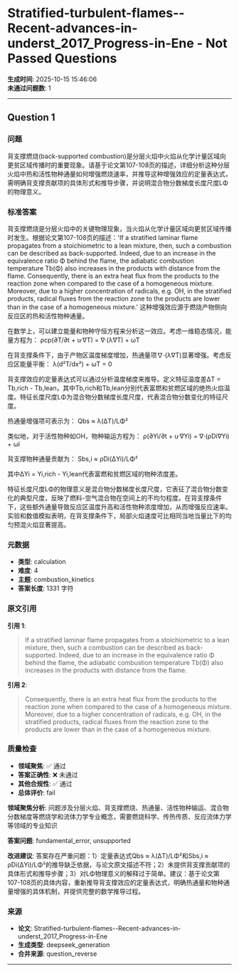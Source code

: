 # Stratified-turbulent-flames--Recent-advances-in-underst_2017_Progress-in-Ene - Not Passed Questions

**生成时间**: 2025-10-15 15:46:06  
**未通过问题数**: 1

---

## Question 1

### 问题

背支撑燃烧(back-supported combustion)是分层火焰中火焰从化学计量区域向更贫区域传播时的重要现象。请基于论文第107-108页的描述，详细分析这种分层火焰中热和活性物种通量如何增强燃烧速率，并推导这种增强效应的定量表达式，需明确背支撑贡献项的具体形式和推导步骤，并说明混合物分数梯度长度尺度LΦ的物理意义。

### 标准答案

背支撑燃烧是分层火焰中的关键物理现象，当火焰从化学计量区域向更贫区域传播时发生。根据论文第107-108页的描述：'If a stratified laminar flame propagates from a stoichiometric to a lean mixture, then, such a combustion can be described as back-supported. Indeed, due to an increase in the equivalence ratio Φ behind the flame, the adiabatic combustion temperature Tb(Φ) also increases in the products with distance from the flame. Consequently, there is an extra heat flux from the products to the reaction zone when compared to the case of a homogeneous mixture. Moreover, due to a higher concentration of radicals, e.g. OH, in the stratified products, radical fluxes from the reaction zone to the products are lower than in the case of a homogeneous mixture.' 这种增强效应源于燃烧产物侧向反应区的热和活性物种通量。

在数学上，可以建立能量和物种守恒方程来分析这一效应。考虑一维稳态情况，能量方程为：
ρcp(∂T/∂t + u·∇T) = ∇·(λ∇T) + ω̇T

在背支撑条件下，由于产物区温度梯度增加，热通量项∇·(λ∇T)显著增强。考虑反应区能量平衡：
λ(d²T/dx²) + ω̇T = 0

背支撑效应的定量表达式可以通过分析温度梯度来推导。定义特征温度差ΔT = Tb,rich - Tb,lean，其中Tb,rich和Tb,lean分别代表富燃和贫燃区域的绝热火焰温度。特征长度尺度LΦ为混合物分数梯度长度尺度，代表混合物分数变化的特征尺度。

热通量增强项可表示为：
Qbs ≈ λ(ΔT)/LΦ²

类似地，对于活性物种如OH，物种输运方程为：
ρ(∂Yi/∂t + u·∇Yi) = ∇·(ρDi∇Yi) + ω̇i

背支撑物种通量贡献为：
Sbs,i ≈ ρDi(ΔYi)/LΦ²

其中ΔYi = Yi,rich - Yi,lean代表富燃和贫燃区域的物种浓度差。

特征长度尺度LΦ的物理意义是混合物分数梯度长度尺度，它表征了混合物分数变化的典型尺度，反映了燃料-空气混合物在空间上的不均匀程度。在背支撑条件下，这些额外通量导致反应区温度升高和活性物种浓度增加，从而增强反应速率。实验和数值模拟表明，在背支撑条件下，局部火焰速度可比相同当地当量比下的均匀预混火焰显著提高。

### 元数据

- **类型**: calculation
- **难度**: 4
- **主题**: combustion_kinetics
- **答案长度**: 1331 字符

### 原文引用

**引用 1**:
> If a stratified laminar flame propagates from a stoichiometric to a lean mixture, then, such a combustion can be described as back-supported. Indeed, due to an increase in the equivalence ratio Φ behind the flame, the adiabatic combustion temperature Tb(Φ) also increases in the products with distance from the flame.

**引用 2**:
> Consequently, there is an extra heat flux from the products to the reaction zone when compared to the case of a homogeneous mixture. Moreover, due to a higher concentration of radicals, e.g. OH, in the stratified products, radical fluxes from the reaction zone to the products are lower than in the case of a homogeneous mixture.

### 质量检查

- **领域聚焦**: ✅ 通过
- **答案正确性**: ❌ 未通过
- **其他合规性**: ✅ 通过
- **总体评价**: fail

**领域聚焦分析**: 问题涉及分层火焰、背支撑燃烧、热通量、活性物种输运、混合物分数梯度等燃烧学和流体力学专业概念，需要燃烧科学、传热传质、反应流体力学等领域的专业知识

**答案问题**: fundamental_error, unsupported

**改进建议**: 答案存在严重问题：1）定量表达式Qbs ≈ λ(ΔT)/LΦ²和Sbs,i ≈ ρDi(ΔYi)/LΦ²的推导缺乏依据，与论文原文描述不符；2）未提供背支撑贡献项的具体形式和推导步骤；3）对LΦ物理意义的解释过于简单。建议：基于论文第107-108页的具体内容，重新推导背支撑效应的定量表达式，明确热通量和物种通量增强的具体机制，并提供完整的数学推导过程。

### 来源

- **论文**: Stratified-turbulent-flames--Recent-advances-in-underst_2017_Progress-in-Ene
- **生成类型**: deepseek_generation
- **合并来源**: question_reverse

---

